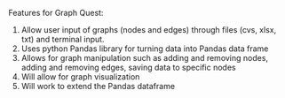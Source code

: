 Features for Graph Quest:
1. Allow user input of graphs (nodes and edges) through files (cvs, xlsx, txt) and terminal input.
2. Uses python Pandas library for turning data into Pandas data frame
3. Allows for graph manipulation such as adding and removing nodes, adding and removing edges, saving data to specific nodes
4. Will allow for graph visualization
5. Will work to extend the Pandas dataframe
